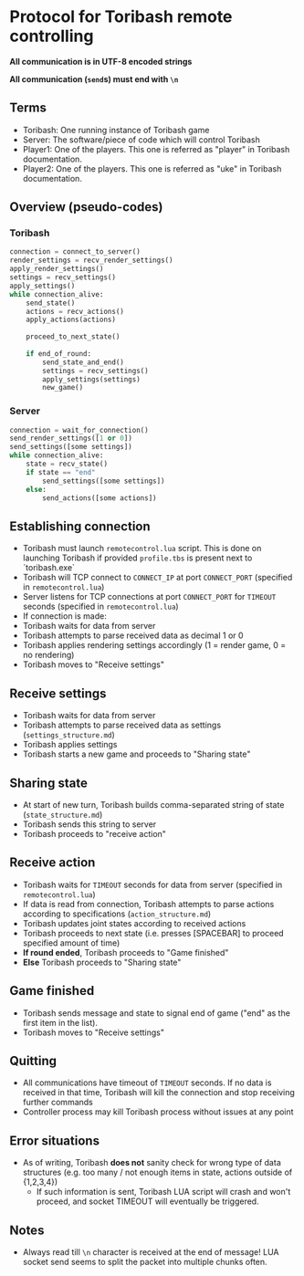 Protocol for Toribash remote controlling
========================================

**All communication is in UTF-8 encoded strings**

**All communication (`send`s) must end with `\n`**

Terms
-----
* Toribash: One running instance of Toribash game
* Server: The software/piece of code which will control Toribash
* Player1: One of the players. This one is referred as "player" in Toribash documentation.
* Player2: One of the players. This one is referred as "uke" in Toribash documentation.

Overview (pseudo-codes)
-----------------------
### Toribash
```python
connection = connect_to_server()
render_settings = recv_render_settings()
apply_render_settings()
settings = recv_settings()
apply_settings()
while connection_alive:
    send_state()
    actions = recv_actions()
    apply_actions(actions)
    
    proceed_to_next_state()
    
    if end_of_round:
        send_state_and_end()
        settings = recv_settings()
        apply_settings(settings)
        new_game()
```

### Server
```python
connection = wait_for_connection()
send_render_settings([1 or 0])
send_settings([some settings])
while connection_alive:
    state = recv_state()
    if state == "end"
        send_settings([some settings])
    else:
        send_actions([some actions])
```

Establishing connection
-----------------------
* Toribash must launch `remotecontrol.lua` script. This is done on launching Toribash if provided `profile.tbs` is present next to ´toribash.exe`
* Toribash will TCP connect to `CONNECT_IP` at port `CONNECT_PORT` (specified in `remotecontrol.lua`)
* Server listens for TCP connections at port `CONNECT_PORT` for `TIMEOUT` seconds (specified in `remotecontrol.lua`)
* If connection is made:
* Toribash waits for data from server
* Toribash attempts to parse received data as decimal 1 or 0
* Toribash applies rendering settings accordingly (1 = render game, 0 = no rendering)
* Toribash moves to "Receive settings"

Receive settings
----------------
* Toribash waits for data from server
* Toribash attempts to parse received data as settings (`settings_structure.md`)
* Toribash applies settings
* Toribash starts a new game and proceeds to "Sharing state" 

Sharing state
-------------
* At start of new turn, Toribash builds comma-separated string of state (`state_structure.md`)
* Toribash sends this string to server
* Toribash proceeds to "receive action"

Receive action
--------------
* Toribash waits for `TIMEOUT` seconds for data from server (specified in `remotecontrol.lua`) 
* If data is read from connection, Toribash attempts to parse actions according to specifications (`action_structure.md`)
* Toribash updates joint states according to received actions
* Toribash proceeds to next state (i.e. presses [SPACEBAR] to proceed specified amount of time)
* __If round ended__, Toribash proceeds to "Game finished"
* __Else__ Toribash proceeds to "Sharing state"

Game finished
-------------
* Toribash sends message and state to signal end of game ("end" as the first item in the list).
* Toribash moves to "Receive settings"

Quitting
--------
* All communications have timeout of `TIMEOUT` seconds. If no data is received in that time,
  Toribash will kill the connection and stop receiving further commands
* Controller process may kill Toribash process without issues at any point

Error situations
----------------
* As of writing, Toribash **does not** sanity check for wrong type of data structures (e.g. too many / not enough items in state, actions outside of {1,2,3,4})
    * If such information is sent, Toribash LUA script will crash and won't proceed, and socket TIMEOUT will eventually be triggered.
    
Notes
-----
* Always read till `\n` character is received at the end of message! LUA socket send 
seems to split the packet into multiple chunks often.
